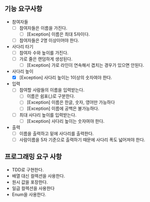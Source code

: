 ## 기능 요구사항

- 참여자들
    - [ ] 참여자들은 이름을 가진다.
        - [ ] [Exception] 이름은 최대 5자이다.
    - [ ] 참여자들은 2명 이상이어야 한다.

- 사다리 타기
    - [ ] 참여자 수와 높이를 가진다.
    - [ ] 가로 줄은 랜덤하게 생성된다.
        - [ ] [Exception] 가로 라인이 연속해서 겹치는 경우가 있으면 안된다.

- 사다리 높이
    - [x] [Exception] 사다리 높이는 1이상의 숫자여야 한다.

- 입력
    - [ ] 참여할 사람들의 이름을 입력받는다.
        - [ ] 이름은 쉼표(,)로 구분한다.
        - [ ] [Exception] 이름은 한글, 숫자, 영어만 가능하다
        - [ ] [Exception] 이름에 공백은 불가능하다.

    - [ ] 최대 사다리 높이를 입력받는다.
        - [ ] [Exception] 사다리 높이는 숫자여야 한다.

- 출력
    - [ ] 이름을 출력하고 밑에 사다리를 출력한다.
    - [ ] 사람이름을 5자 기준으로 출력하기 때문에 사다리 폭도 넓어져야 한다.

## 프로그래밍 요구 사항

- TDD로 구현한다.
- 배열 대신 컬렉션을 사용한다.
- 원시 값을 포장한다.
- 일급 컬렉션을 사용한다
- Enum을 사용한다.
